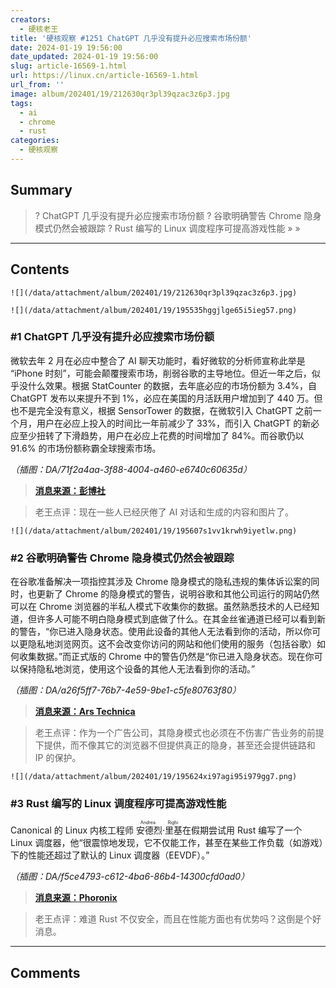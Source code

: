 ```yaml
---
creators:
  - 硬核老王
title: '硬核观察 #1251 ChatGPT 几乎没有提升必应搜索市场份额'
date: 2024-01-19 19:56:00
date_updated: 2024-01-19 19:56:00
slug: article-16569-1.html
url: https://linux.cn/article-16569-1.html
url_from: ''
image: album/202401/19/212630qr3pl39qzac3z6p3.jpg
tags:
  - ai
  - chrome
  - rust
categories:
  - 硬核观察
---
```


## Summary

> ? ChatGPT 几乎没有提升必应搜索市场份额
> ? 谷歌明确警告 Chrome 隐身模式仍然会被跟踪
> ? Rust 编写的 Linux 调度程序可提高游戏性能
> » 
> »

***

<!-- more -->

## Contents

`![](/data/attachment/album/202401/19/212630qr3pl39qzac3z6p3.jpg)`

`![](/data/attachment/album/202401/19/195535hggjlge65i5ieg57.png)`

### #1 ChatGPT 几乎没有提升必应搜索市场份额

微软去年 2 月在必应中整合了 AI 聊天功能时，看好微软的分析师宣称此举是 “iPhone 时刻”，可能会颠覆搜索市场，削弱谷歌的主导地位。但近一年之后，似乎没什么效果。根据 StatCounter 的数据，去年底必应的市场份额为 3.4%，自 ChatGPT 发布以来提升不到 1%，必应在美国的月活跃用户增加到了 440 万。但也不是完全没有意义，根据 SensorTower 的数据，在微软引入 ChatGPT 之前一个月，用户在必应上投入的时间比一年前减少了 33%，而引入 ChatGPT 的新必应至少扭转了下滑趋势，用户在必应上花费的时间增加了 84%。而谷歌仍以 91.6% 的市场份额称霸全球搜索市场。

*（插图：DA/71f2a4aa-3f88-4004-a460-e6740c60635d）*

> 
> **[消息来源：彭博社](https://www.bloomberg.com/news/articles/2024-01-18/microsoft-s-bing-market-share-barely-budged-after-adding-chatgpt)**
> 
> 
> 

> 
> 老王点评：现在一些人已经厌倦了 AI 对话和生成的内容和图片了。
> 
> 
> 

`![](/data/attachment/album/202401/19/195607s1vv1krwh9iyetlw.png)`

### #2 谷歌明确警告 Chrome 隐身模式仍然会被跟踪

在谷歌准备解决一项指控其涉及 Chrome 隐身模式的隐私违规的集体诉讼案的同时，也更新了 Chrome 的隐身模式的警告，说明谷歌和其他公司运行的网站仍然可以在 Chrome 浏览器的半私人模式下收集你的数据。虽然熟悉技术的人已经知道，但许多人可能不明白隐身模式到底做了什么。在其金丝雀通道已经可以看到新的警告，“你已进入隐身状态。使用此设备的其他人无法看到你的活动，所以你可以更隐私地浏览网页。这不会改变你访问的网站和他们使用的服务（包括谷歌）如何收集数据。”而正式版的 Chrome 中的警告仍然是“你已进入隐身状态。现在你可以保持隐私地浏览，使用这个设备的其他人无法看到你的活动。”

*（插图：DA/a26f5ff7-76b7-4e59-9be1-c5fe80763f80）*

> 
> **[消息来源：Ars Technica](https://arstechnica.com/tech-policy/2024/01/chrome-updates-incognito-warning-to-admit-google-tracks-users-in-private-mode/)**
> 
> 
> 

> 
> 老王点评：作为一个广告公司，其隐身模式也必须在不伤害广告业务的前提下提供，而不像其它的浏览器不但提供真正的隐身，甚至还会提供链路和 IP 的保护。
> 
> 
> 

`![](/data/attachment/album/202401/19/195624xi97agi95i979gg7.png)`

### #3 Rust 编写的 Linux 调度程序可提高游戏性能

Canonical 的 Linux 内核工程师 <ruby> 安德烈·里基 <rt>  Andrea Righi </rt></ruby> 在假期尝试用 Rust 编写了一个 Linux 调度器，他“很震惊地发现，它不仅能工作，甚至在某些工作负载（如游戏）下的性能还超过了默认的 Linux 调度器（EEVDF）。”

*（插图：DA/f5ce4793-c612-4ba6-86b4-14300cfd0ad0）*

> 
> **[消息来源：Phoronix](https://www.phoronix.com/news/Rust-Linux-Scheduler-Experiment)**
> 
> 
> 

> 
> 老王点评：难道 Rust 不仅安全，而且在性能方面也有优势吗？这倒是个好消息。
> 
> 
>

***

## Comments
